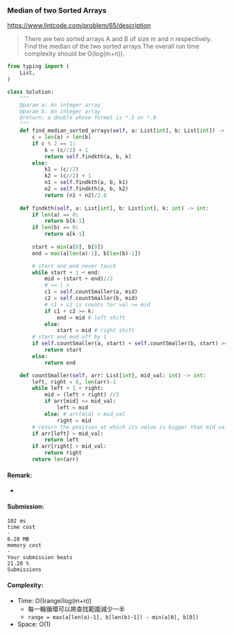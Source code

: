 ### Median of two Sorted Arrays
https://www.lintcode.com/problem/65/description
>There are two sorted arrays A and B of size m and n respectively. Find the median of the two sorted arrays.The overall run time complexity should be O(log(m+n)).

```python
from typing import (
    List,
)

class Solution:
    """
    @param a: An integer array
    @param b: An integer array
    @return: a double whose format is *.5 or *.0
    """
    def find_median_sorted_arrays(self, a: List[int], b: List[int]) -> float:
        c = len(a) + len(b)
        if c % 2 == 1:
            k = (c//2) + 1
            return self.findkth(a, b, k)
        else:
            k1 = (c//2)
            k2 = (c//2) + 1
            n1 = self.findkth(a, b, k1)
            n2 = self.findkth(a, b, k2)
            return (n1 + n2)/2.0
    
    def findkth(self, a: List[int], b: List[int], k: int) -> int:
        if len(a) == 0:
            return b[k-1]
        if len(b) == 0:
            return a[k-1]
        
        start = min(a[0], b[0])
        end = max(a[len(a)-1], b[len(b)-1])

        # start and end never touch
        while start + 1 < end:
            mid = (start + end)//2
            # <= | >
            c1 = self.countSmaller(a, mid)
            c2 = self.countSmaller(b, mid)
            # c1 + c2 is counts for val >= mid
            if c1 + c2 >= k: 
                end = mid # left shift
            else:
                start = mid # right shift
        # start and end off by 1
        if self.countSmaller(a, start) + self.countSmaller(b, start) >= k:
            return start
        else:
            return end

    def countSmaller(self, arr: List[int], mid_val: int) -> int:
        left, right = 0, len(arr)-1
        while left + 1 < right:
            mid = (left + right) //2
            if arr[mid] <= mid_val:
                left = mid
            else: # arr[mid] > mid_val
                right = mid
        # return the position at which its value is bigger than mid_val
        if arr[left] > mid_val:
            return left
        if arr[right] > mid_val:
            return right
        return len(arr)
```
#### Remark:
- 
#### Submission:
```
102 ms
time cost
·
6.20 MB
memory cost
·
Your submission beats
21.20 %
Submissions
```
#### Complexity:
- Time: O((range)log(m+n)) 
  - 每一輪循環可以將查找範圍減少一半
  - `range = max(a[len(a)-1], b[len(b)-1]) - min(a[0], b[0])`
- Space: O(1)
